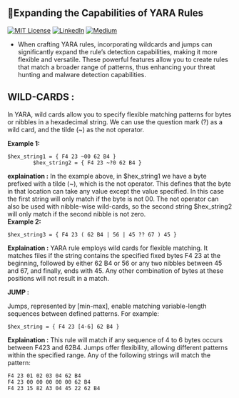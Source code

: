
## 🍁Expanding the Capabilities of YARA Rules

[![MIT License](https://img.shields.io/badge/License-MIT-green.svg)](https://choosealicense.com/licenses/mit/)
        [![LinkedIn](https://img.shields.io/badge/LinkedIn-Profile-blue)](https://www.linkedin.com/in/nikhil--chaudhari/)
        [![Medium](https://img.shields.io/badge/Medium-Writeups-black)](https://medium.com/@nikhil-c)


- When crafting YARA rules, incorporating wildcards and jumps can significantly expand the rule’s detection capabilities, making it more flexible and versatile. These powerful features allow you to create rules that match a broader range of patterns, thus enhancing your threat hunting and malware detection capabilities.

## WILD-CARDS :
In YARA, wild cards allow you to specify flexible matching patterns for bytes or nibbles in a hexadecimal string. We can use the question mark (?) as a wild card, and the tilde (~) as the not operator.

**Example 1:**
```
$hex_string1 = { F4 23 ~00 62 B4 }
        $hex_string2 = { F4 23 ~?0 62 B4 }
```
**explaination :** In the example above, in $hex_string1 we have a byte prefixed with a tilde (~), which is the not operator. This defines that the byte in that location can take any value except the value specified. In this case the first string will only match if the byte is not 00. The not operator can also be used with nibble-wise wild-cards, so the second string $hex_string2 will only match if the second nibble is not zero.  
**Example 2:**
```
$hex_string3 = { F4 23 ( 62 B4 | 56 | 45 ?? 67 ) 45 }
```

**Explaination :** YARA rule employs wild cards for flexible matching. It matches files if the string contains the specified fixed bytes F4 23 at the beginning, followed by either 62 B4 or 56 or any two nibbles between 45 and 67, and finally, ends with 45. Any other combination of bytes at these positions will not result in a match.

**JUMP :**

Jumps, represented by [min-max], enable matching variable-length sequences between defined patterns. For example:
```
$hex_string = { F4 23 [4-6] 62 B4 }
```
**Explaination :** This rule will match if any sequence of 4 to 6 bytes occurs between F423 and 62B4. Jumps offer flexibility, allowing different patterns within the specified range. Any of the following strings will match the pattern:
```
F4 23 01 02 03 04 62 B4
F4 23 00 00 00 00 00 62 B4
F4 23 15 82 A3 04 45 22 62 B4
```
